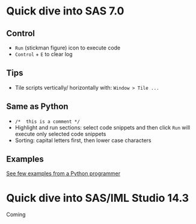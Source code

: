 

# Quick dive into SAS 7.0

## Control

- ```Run``` (stickman figure) icon to execute code
- ```Control``` + ```E``` to clear log


## Tips

- Tile scripts vertically/ horizontally with:
  ```Window > Tile ...``` 

## Same as Python

- ```/*  this is a comment */```
- Highlight and run sections: select code snippets and then click ```Run``` will execute only selected code snippets  
- Sorting: capital letters first, then lower case characters

## Examples

[See few examples from a Python programmer](examples.md)

# Quick dive into SAS/IML Studio 14.3

Coming



